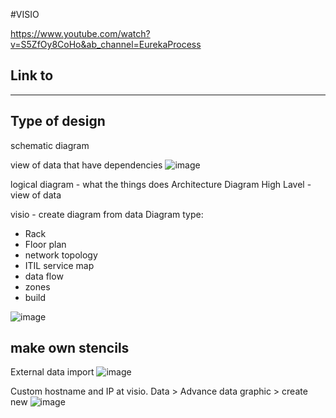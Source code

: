 #VISIO

https://www.youtube.com/watch?v=S5ZfOy8CoHo&ab_channel=EurekaProcess
## Link to 

---
## Type of design
schematic diagram

view of data that have dependencies
![image](https://user-images.githubusercontent.com/83261924/212737738-adb811c8-7d54-4d18-9ae4-16d05aea44fc.png)

logical  diagram - what the things does
Architecture Diagram
High Lavel - view of data

visio - create diagram from data
Diagram type:
* Rack
* Floor plan
* network topology 
* ITIL service map
* data flow
* zones
* build

![image](https://user-images.githubusercontent.com/83261924/212738898-536cc89e-1c61-4c69-9dd4-caca7040cf9d.png)

## make own stencils

External data import
![image](https://user-images.githubusercontent.com/83261924/212777019-7d960304-009b-479a-8286-c77a75c99cf0.png)


Custom hostname and IP at visio.
Data > Advance data graphic > create new
![image](https://user-images.githubusercontent.com/83261924/212779158-3a505751-de0e-48e1-81dd-ab125b81d90f.png)







